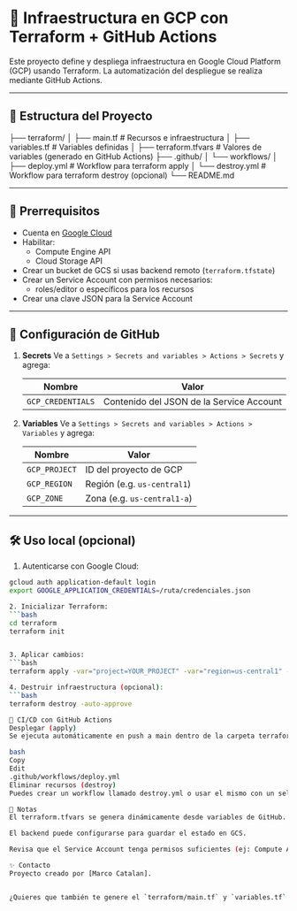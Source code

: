 # 🚀 Infraestructura en GCP con Terraform + GitHub Actions

Este proyecto define y despliega infraestructura en Google Cloud Platform (GCP) usando Terraform. La automatización del despliegue se realiza mediante GitHub Actions.

---

## 📁 Estructura del Proyecto

├── terraform/
│ ├── main.tf # Recursos e infraestructura
│ ├── variables.tf # Variables definidas
│ ├── terraform.tfvars # Valores de variables (generado en GitHub Actions)
├── .github/
│ └── workflows/
│ ├── deploy.yml # Workflow para terraform apply
│ └── destroy.yml # Workflow para terraform destroy (opcional)
└── README.md


---

## 🧩 Prerrequisitos

- Cuenta en [Google Cloud](https://console.cloud.google.com/)
- Habilitar:
  - Compute Engine API
  - Cloud Storage API
- Crear un bucket de GCS si usas backend remoto (`terraform.tfstate`)
- Crear un Service Account con permisos necesarios:
  - roles/editor o específicos para los recursos
- Crear una clave JSON para la Service Account

---

## 🔐 Configuración de GitHub

1. **Secrets**
   Ve a `Settings > Secrets and variables > Actions > Secrets` y agrega:

   | Nombre              | Valor                                      |
   |---------------------|--------------------------------------------|
   | `GCP_CREDENTIALS`   | Contenido del JSON de la Service Account   |

2. **Variables**
   Ve a `Settings > Secrets and variables > Actions > Variables` y agrega:

   | Nombre         | Valor                   |
   |----------------|-------------------------|
   | `GCP_PROJECT`  | ID del proyecto de GCP  |
   | `GCP_REGION`   | Región (e.g. `us-central1`) |
   | `GCP_ZONE`     | Zona (e.g. `us-central1-a`) |

---

## 🛠️ Uso local (opcional)

1. Autenticarse con Google Cloud:

```bash
gcloud auth application-default login
export GOOGLE_APPLICATION_CREDENTIALS=/ruta/credenciales.json

2. Inicializar Terraform:
```bash
cd terraform
terraform init


3. Aplicar cambios:
```bash
terraform apply -var="project=YOUR_PROJECT" -var="region=us-central1" -var="zone=us-central1-a" -auto-approve

4. Destruir infraestructura (opcional):
```bash
terraform destroy -auto-approve

🤖 CI/CD con GitHub Actions
Desplegar (apply)
Se ejecuta automáticamente en push a main dentro de la carpeta terraform/ o manualmente desde GitHub.

bash
Copy
Edit
.github/workflows/deploy.yml
Eliminar recursos (destroy)
Puedes crear un workflow llamado destroy.yml o usar el mismo con un selector manual para destruir.

📌 Notas
El terraform.tfvars se genera dinámicamente desde variables de GitHub.

El backend puede configurarse para guardar el estado en GCS.

Revisa que el Service Account tenga permisos suficientes (ej: Compute Admin, Storage Admin, etc.).

✨ Contacto
Proyecto creado por [Marco Catalan].


¿Quieres que también te genere el `terraform/main.tf` y `variables.tf` como parte de la documentación?
